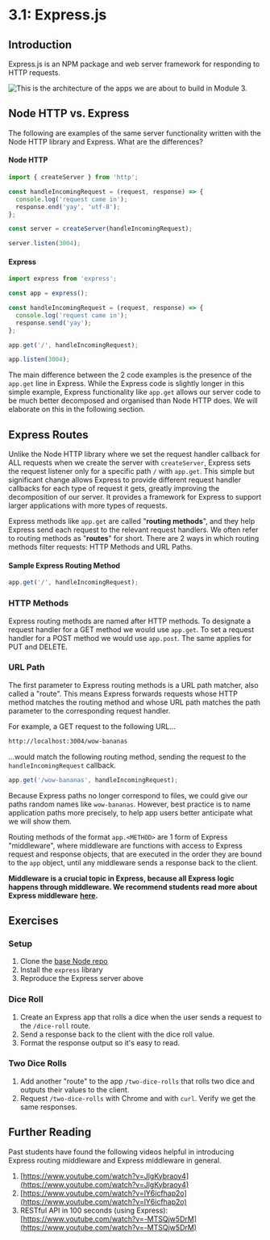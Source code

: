 # 3.1: Express.js

## Introduction

Express.js is an NPM package and web server framework for responding to HTTP requests.

![This is the architecture of the apps we are about to build in Module 3.](../../../old\_bootcamp\_docs/.gitbook/assets/express.jpg)

## Node HTTP vs. Express

The following are examples of the same server functionality written with the Node HTTP library and Express. What are the differences?

#### Node HTTP

```javascript
import { createServer } from 'http';

const handleIncomingRequest = (request, response) => {
  console.log('request came in');
  response.end('yay', 'utf-8');
};

const server = createServer(handleIncomingRequest);

server.listen(3004);
```

#### Express

```javascript
import express from 'express';

const app = express();

const handleIncomingRequest = (request, response) => {
  console.log('request came in');
  response.send('yay');
};

app.get('/', handleIncomingRequest);

app.listen(3004);
```

The main difference between the 2 code examples is the presence of the `app.get` line in Express. While the Express code is slightly longer in this simple example, Express functionality like `app.get` allows our server code to be much better decomposed and organised than Node HTTP does. We will elaborate on this in the following section.

## Express Routes

Unlike the Node HTTP library where we set the request handler callback for ALL requests when we create the server with `createServer`, Express sets the request listener only for a specific path `/` with `app.get`. This simple but significant change allows Express to provide different request handler callbacks for each type of request it gets, greatly improving the decomposition of our server. It provides a framework for Express to support larger applications with more types of requests.

Express methods like `app.get` are called "**routing methods**", and they help Express send each request to the relevant request handlers. We often refer to routing methods as "**routes**" for short. There are 2 ways in which routing methods filter requests: HTTP Methods and URL Paths.

#### Sample Express Routing Method

```javascript
app.get('/', handleIncomingRequest);
```

### HTTP Methods

Express routing methods are named after HTTP methods. To designate a request handler for a GET method we would use `app.get`. To set a request handler for a POST method we would use `app.post`. The same applies for PUT and DELETE.

### URL Path

The first parameter to Express routing methods is a URL path matcher, also called a "route". This means Express forwards requests whose HTTP method matches the routing method and whose URL path matches the path parameter to the corresponding request handler.

For example, a GET request to the following URL...

```bash
http://localhost:3004/wow-bananas
```

...would match the following routing method, sending the request to the `handleIncomingRequest` callback.

```javascript
app.get('/wow-bananas', handleIncomingRequest);
```

Because Express paths no longer correspond to files, we could give our paths random names like `wow-bananas`. However, best practice is to name application paths more precisely, to help app users better anticipate what we will show them.

Routing methods of the format `app.<METHOD>` are 1 form of Express "middleware", where middleware are functions with access to Express request and response objects, that are executed in the order they are bound to the `app` object, until any middleware sends a response back to the client.

**Middleware is a crucial topic in Express, because all Express logic happens through middleware. We recommend students read more about Express middleware** [**here**](https://expressjs.com/en/guide/using-middleware.html)**.**

## Exercises

### Setup

1. Clone the [base Node repo](https://github.com/rocketacademy/base-node-bootcamp)
2. Install the `express` library
3. Reproduce the Express server above

### Dice Roll

1. Create an Express app that rolls a dice when the user sends a request to the `/dice-roll` route.
2. Send a response back to the client with the dice roll value.
3. Format the response output so it's easy to read.

### Two Dice Rolls

1. Add another "route" to the app `/two-dice-rolls` that rolls two dice and outputs their values to the client.
2. Request `/two-dice-rolls` with Chrome and with `curl`. Verify we get the same responses.

## Further Reading

Past students have found the following videos helpful in introducing Express routing middleware and Express middleware in general.

1. [https://www.youtube.com/watch?v=JlgKybraoy4](https://www.youtube.com/watch?v=JlgKybraoy4)
2. [https://www.youtube.com/watch?v=lY6icfhap2o](https://www.youtube.com/watch?v=lY6icfhap2o)
3. RESTful API in 100 seconds (using Express): [https://www.youtube.com/watch?v=-MTSQjw5DrM](https://www.youtube.com/watch?v=-MTSQjw5DrM)
